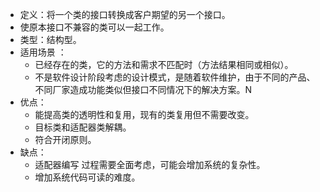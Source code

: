 - 定义：将一个类的接口转换成客户期望的另一个接口。
- 使原本接口不兼容的类可以一起工作。
- 类型：结构型。
- 适用场景 ：
  - 已经存在的类，它的方法和需求不匹配时（方法结果相同或相似）。
  - 不是软件设计阶段考虑的设计模式，是随着软件维护，由于不同的产品、不同厂家造成功能类似但接口不同情况下的解决方案。N
- 优点：
  - 能提高类的透明性和复用，现有的类复用但不需要改变。
  - 目标类和适配器类解耦。
  - 符合开闭原则。
- 缺点：
  - 适配器编写 过程需要全面考虑，可能会增加系统的复杂性。
  - 增加系统代码可读的难度。